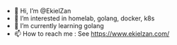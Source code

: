 - 👋 Hi, I’m @EkielZan
- 👀 I’m interested in homelab, golang, docker, k8s
- 🌱 I’m currently learning golang
- 📫 How to reach me : See https://www.ekielzan.com/

<!---
EkielZan/EkielZan is a ✨ special ✨ repository because its `README.md` (this file) appears on your GitHub profile.
You can click the Preview link to take a look at your changes.
--->
